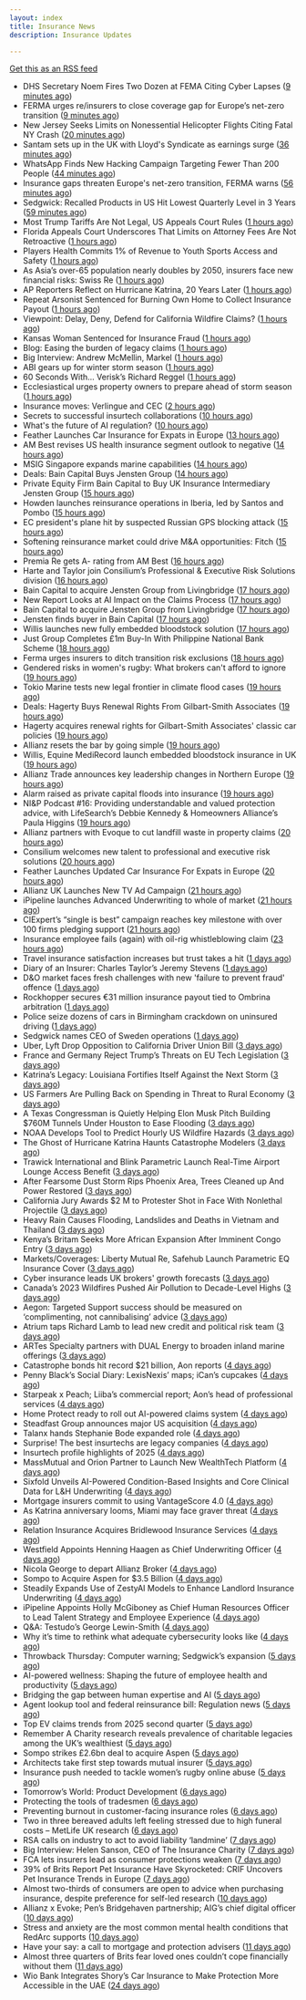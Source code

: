 ```yaml
---
layout: index
title: Insurance News
description: Insurance Updates

---
```


[Get this as an RSS feed](/insurance.rss)

<!-- news_marker starts -->
- DHS Secretary Noem Fires Two Dozen at FEMA Citing Cyber Lapses ([9 minutes ago](https://www.insurancejournal.com/news/national/2025/09/02/837565.htm))
- FERMA urges re/insurers to close coverage gap for Europe’s net-zero transition ([9 minutes ago](https://www.reinsurancene.ws/ferma-urges-re-insurers-to-close-coverage-gap-for-europes-net-zero-transition/))
- New Jersey Seeks Limits on Nonessential Helicopter Flights Citing Fatal NY Crash ([20 minutes ago](https://www.insurancejournal.com/news/east/2025/09/02/837546.htm))
- Santam sets up in the UK with Lloyd's Syndicate as earnings surge ([36 minutes ago](https://www.insurancebusinessmag.com/uk/news/breaking-news/santam-sets-up-in-the-uk-with-lloyds-syndicate-as-earnings-surge-548057.aspx))
- WhatsApp Finds New Hacking Campaign Targeting Fewer Than 200 People ([44 minutes ago](https://www.insurancejournal.com/news/national/2025/09/02/837568.htm))
- Insurance gaps threaten Europe's net-zero transition, FERMA warns ([56 minutes ago](https://www.insurancebusinessmag.com/uk/news/catastrophe/insurance-gaps-threaten-europes-netzero-transition-ferma-warns-548058.aspx))
- Sedgwick: Recalled Products in US Hit Lowest Quarterly Level in 3 Years ([59 minutes ago](https://www.insurancejournal.com/news/national/2025/09/02/837562.htm))
- Most Trump Tariffs Are Not Legal, US Appeals Court Rules ([1 hours ago](https://www.insurancejournal.com/news/national/2025/09/02/837559.htm))
- Florida Appeals Court Underscores That Limits on Attorney Fees Are Not Retroactive ([1 hours ago](https://www.insurancejournal.com/news/southeast/2025/09/02/837550.htm))
- Players Health Commits 1% of Revenue to Youth Sports Access and Safety ([1 hours ago](https://www.insurancejournal.com/news/midwest/2025/09/02/837422.htm))
- As Asia’s over-65 population nearly doubles by 2050, insurers face new financial risks: Swiss Re ([1 hours ago](https://www.reinsurancene.ws/as-asias-over-65-population-nearly-doubles-by-2050-insurers-face-new-financial-risks-swiss-re/))
- AP Reporters Reflect on Hurricane Katrina, 20 Years Later ([1 hours ago](https://www.insurancejournal.com/news/southcentral/2025/09/02/837506.htm))
- Repeat Arsonist Sentenced for Burning Own Home to Collect Insurance Payout ([1 hours ago](https://www.insurancejournal.com/news/east/2025/09/02/837448.htm))
- Viewpoint: Delay, Deny, Defend for California Wildfire Claims? ([1 hours ago](https://www.insurancejournal.com/news/west/2025/09/02/837381.htm))
- Kansas Woman Sentenced for Insurance Fraud ([1 hours ago](https://www.insurancejournal.com/news/midwest/2025/09/02/837512.htm))
- Blog: Easing the burden of legacy claims ([1 hours ago](https://www.postonline.co.uk/claims/7958292/blog-easing-the-burden-of-legacy-claims))
- Big Interview: Andrew McMellin, Markel ([1 hours ago](https://www.postonline.co.uk/lloyd%E2%80%99slondon/7958273/big-interview-andrew-mcmellin-markel))
- ABI gears up for winter storm season ([1 hours ago](https://www.postonline.co.uk/claims/7958926/abi-gears-up-for-winter-storm-season))
- 60 Seconds With... Verisk’s Richard Reggel ([1 hours ago](https://www.postonline.co.uk/technology/7958029/60-seconds-with-verisk%E2%80%99s-richard-reggel))
- Ecclesiastical urges property owners to prepare ahead of storm season ([1 hours ago](https://www.insurancebusinessmag.com/uk/news/catastrophe/ecclesiastical-urges-property-owners-to-prepare-ahead-of-storm-season-548061.aspx))
- Insurance moves: Verlingue and CEC ([2 hours ago](https://www.insurancebusinessmag.com/uk/news/breaking-news/insurance-moves-verlingue-and-cec-548062.aspx))
- Secrets to successful insurtech collaborations ([10 hours ago](https://www.dig-in.com/news/secrets-to-successful-insurtech-collaborations))
- What's the future of AI regulation? ([10 hours ago](https://www.dig-in.com/news/whats-the-future-of-ai-regulation))
- Feather Launches Car Insurance for Expats in Europe ([13 hours ago](https://www.insurtechinsights.com/feather-launches-car-insurance-for-expats-in-europe/))
- AM Best revises US health insurance segment outlook to negative ([14 hours ago](https://www.reinsurancene.ws/am-best-revises-us-health-insurance-segment-outlook-to-negative/))
- MSIG Singapore expands marine capabilities ([14 hours ago](https://www.reinsurancene.ws/msig-singapore-expands-marine-capabilities/))
- Deals: Bain Capital Buys Jensten Group ([14 hours ago](https://insurance-edge.net/2025/09/01/deals-bain-capital-buys-jensten-group/))
- Private Equity Firm Bain Capital to Buy UK Insurance Intermediary Jensten Group ([15 hours ago](https://www.insurancejournal.com/news/international/2025/09/01/837542.htm))
- Howden launches reinsurance operations in Iberia, led by Santos and Pombo ([15 hours ago](https://www.reinsurancene.ws/howden-launches-reinsurance-operations-in-iberia-led-by-santos-and-pombo/))
- EC president's plane hit by suspected Russian GPS blocking attack ([15 hours ago](https://www.insurancebusinessmag.com/uk/news/breaking-news/ec-presidents-plane-hit-by-suspected-russian-gps-blocking-attack-548031.aspx))
- Softening reinsurance market could drive M&A opportunities: Fitch ([15 hours ago](https://www.reinsurancene.ws/softening-reinsurance-market-could-drive-ma-opportunities-fitch/))
- Premia Re gets A- rating from AM Best ([16 hours ago](https://www.reinsurancene.ws/premia-re-gets-a-rating-from-am-best/))
- Harte and Taylor join Consilium’s Professional & Executive Risk Solutions division ([16 hours ago](https://www.reinsurancene.ws/harte-and-taylor-join-consiliums-professional-executive-risk-solutions-division/))
- Bain Capital to acquire Jensten Group from Livingbridge ([17 hours ago](https://www.reinsurancene.ws/bain-capital-to-acquire-jensten-group-from-livingbridge/))
- New Report Looks at AI Impact on the Claims Process ([17 hours ago](https://insurance-edge.net/2025/09/01/new-report-looks-at-ai-impact-on-the-claims-process/))
- Bain Capital to acquire Jensten Group from Livingbridge ([17 hours ago](https://www.insurancebusinessmag.com/uk/news/breaking-news/bain-capital-to-acquire-jensten-group-from-livingbridge-548023.aspx))
- Jensten finds buyer in Bain Capital ([17 hours ago](https://www.postonline.co.uk/news/7958931/jensten-finds-buyer-in-bain-capital))
- Willis launches new fully embedded bloodstock solution ([17 hours ago](https://www.reinsurancene.ws/willis-launches-new-fully-embedded-bloodstock-solution/))
- Just Group Completes £1m Buy-In With Philippine National Bank Scheme ([18 hours ago](https://insurance-edge.net/2025/09/01/just-group-completes-1m-buy-in-with-philippine-national-bank-scheme/))
- Ferma urges insurers to ditch transition risk exclusions ([18 hours ago](https://www.postonline.co.uk/commercial/7958930/ferma-urges-insurers-to-ditch-transition-risk-exclusions))
- Gendered risks in women's rugby: What brokers can't afford to ignore ([19 hours ago](https://www.insurancebusinessmag.com/uk/news/breaking-news/gendered-risks-in-womens-rugby-what-brokers-cant-afford-to-ignore-548014.aspx))
- Tokio Marine tests new legal frontier in climate flood cases ([19 hours ago](https://www.insurancebusinessmag.com/uk/news/legal-insights/tokio-marine-tests-new-legal-frontier-in-climate-flood-cases-548008.aspx))
- Deals: Hagerty Buys Renewal Rights From Gilbart-Smith Associates ([19 hours ago](https://insurance-edge.net/2025/09/01/deals-hagerty-buys-renewal-rights-from-gilbart-smith-associates/))
- Hagerty acquires renewal rights for Gilbart-Smith Associates' classic car policies ([19 hours ago](https://www.insurancebusinessmag.com/uk/news/mergers-acquisitions/hagerty-acquires-renewal-rights-for-gilbartsmith-associates-classic-car-policies-547988.aspx))
- Allianz resets the bar by going simple ([19 hours ago](https://www.insurancebusinessmag.com/uk/news/breaking-news/allianz-resets-the-bar-by-going-simple-548006.aspx))
- Willis, Equine MediRecord launch embedded bloodstock insurance in UK ([19 hours ago](https://www.insurancebusinessmag.com/uk/news/breaking-news/willis-equine-medirecord-launch-embedded-bloodstock-insurance-in-uk-547985.aspx))
- Allianz Trade announces key leadership changes in Northern Europe ([19 hours ago](https://www.insurancebusinessmag.com/uk/news/breaking-news/allianz-trade-announces-key-leadership-changes-in-northern-europe-547987.aspx))
- Alarm raised as private capital floods into insurance ([19 hours ago](https://www.insurancebusinessmag.com/uk/news/breaking-news/alarm-raised-as-private-capital-floods-into-insurance-547998.aspx))
- NI&P Podcast #16: Providing understandable and valued protection advice, with LifeSearch’s Debbie Kennedy & Homeowners Alliance’s Paula Higgins ([19 hours ago](https://ifamagazine.com/nip-podcast-16-providing-understandable-and-valued-protection-advice-with-lifesearchs-debbie-kennedy-homeowners-alliances-paula-higgins/))
- Allianz partners with Evoque to cut landfill waste in property claims ([20 hours ago](https://www.insurtechinsights.com/allianz-partners-with-evoque-to-cut-landfill-waste-in-property-claims/))
- Consilium welcomes new talent to professional and executive risk solutions ([20 hours ago](https://www.insurancebusinessmag.com/uk/news/breaking-news/consilium-welcomes-new-talent-to-professional-and-executive-risk-solutions-547994.aspx))
- Feather Launches Updated Car Insurance For Expats in Europe ([20 hours ago](https://insurance-edge.net/2025/09/01/feather-launches-updated-car-insurance-for-expats-in-europe/))
- Allianz UK Launches New TV Ad Campaign ([21 hours ago](https://insurance-edge.net/2025/09/01/allianz-uk-launches-new-tv-ad-campaign/))
- iPipeline launches Advanced Underwriting to whole of market ([21 hours ago](https://ifamagazine.com/ipipeline-launches-advanced-underwriting-to-whole-of-market/))
- CIExpert’s “single is best” campaign reaches key milestone with over 100 firms pledging support ([21 hours ago](https://ifamagazine.com/ciexperts-single-is-best-campaign-reaches-key-milestone-with-over-100-firms-pledging-support/))
- Insurance employee fails (again) with oil-rig whistleblowing claim ([23 hours ago](https://www.insurancebusinessmag.com/uk/news/legal-insights/insurance-employee-fails-again-with-oilrig-whistleblowing-claim-547975.aspx))
- Travel insurance satisfaction increases but trust takes a hit ([1 days ago](https://www.postonline.co.uk/personal/7958863/travel-insurance-satisfaction-increases-but-trust-takes-a-hit))
- Diary of an Insurer: Charles Taylor’s Jeremy Stevens ([1 days ago](https://www.postonline.co.uk/technology/7957628/diary-of-an-insurer-charles-taylor%E2%80%99s-jeremy-stevens))
- D&O market faces fresh challenges with new 'failure to prevent fraud' offence ([1 days ago](https://www.insurancebusinessmag.com/uk/news/professional-liability/dando-market-faces-fresh-challenges-with-new-failure-to-prevent-fraud-offence-547969.aspx))
- Rockhopper secures €31 million insurance payout tied to Ombrina arbitration ([1 days ago](https://www.insurancebusinessmag.com/uk/news/breaking-news/rockhopper-secures-31-million-insurance-payout-tied-to-ombrina-arbitration-547967.aspx))
- Police seize dozens of cars in Birmingham crackdown on uninsured driving ([1 days ago](https://www.insurancebusinessmag.com/uk/news/auto-motor/police-seize-dozens-of-cars-in-birmingham-crackdown-on-uninsured-driving-547965.aspx))
- Sedgwick names CEO of Sweden operations ([1 days ago](https://www.insurancebusinessmag.com/uk/news/breaking-news/sedgwick-names-ceo-of-sweden-operations-547963.aspx))
- Uber, Lyft Drop Opposition to California Driver Union Bill ([3 days ago](https://www.insurancejournal.com/news/west/2025/08/29/837519.htm))
- France and Germany Reject Trump’s Threats on EU Tech Legislation ([3 days ago](https://www.insurancejournal.com/news/international/2025/08/29/837499.htm))
- Katrina’s Legacy: Louisiana Fortifies Itself Against the Next Storm ([3 days ago](https://www.insurancejournal.com/news/national/2025/08/29/837490.htm))
- US Farmers Are Pulling Back on Spending in Threat to Rural Economy ([3 days ago](https://www.insurancejournal.com/news/midwest/2025/08/29/837481.htm))
- A Texas Congressman is Quietly Helping Elon Musk Pitch Building $760M Tunnels Under Houston to Ease Flooding ([3 days ago](https://www.insurancejournal.com/news/southcentral/2025/08/29/837475.htm))
- NOAA Develops Tool to Predict Hourly US Wildfire Hazards ([3 days ago](https://www.insurancejournal.com/news/national/2025/08/29/837470.htm))
- The Ghost of Hurricane Katrina Haunts Catastrophe Modelers ([3 days ago](https://www.insurancejournal.com/news/national/2025/08/29/836870.htm))
- Trawick International and Blink Parametric Launch Real-Time Airport Lounge Access Benefit ([3 days ago](https://www.insurtechinsights.com/trawick-international-and-blink-parametric-launch-real-time-airport-lounge-access-benefit/))
- After Fearsome Dust Storm Rips Phoenix Area, Trees Cleaned up And Power Restored ([3 days ago](https://www.insurancejournal.com/news/west/2025/08/29/837466.htm))
- California Jury Awards $2 M to Protester Shot in Face With Nonlethal Projectile ([3 days ago](https://www.insurancejournal.com/news/west/2025/08/29/837462.htm))
- Heavy Rain Causes Flooding, Landslides and Deaths in Vietnam and Thailand ([3 days ago](https://www.insurancejournal.com/news/international/2025/08/29/837453.htm))
- Kenya’s Britam Seeks More African Expansion After Imminent Congo Entry ([3 days ago](https://www.insurancejournal.com/news/international/2025/08/29/837444.htm))
- Markets/Coverages: Liberty Mutual Re, Safehub Launch Parametric EQ Insurance Cover ([3 days ago](https://www.insurancejournal.com/news/international/2025/08/29/837438.htm))
- Cyber insurance leads UK brokers' growth forecasts ([3 days ago](https://www.insurancebusinessmag.com/uk/news/cyber/cyber-insurance-leads-uk-brokers-growth-forecasts-547857.aspx))
- Canada’s 2023 Wildfires Pushed Air Pollution to Decade-Level Highs ([3 days ago](https://www.insurancejournal.com/news/international/2025/08/29/837433.htm))
- Aegon: Targeted Support success should be measured on ‘complimenting, not cannibalising’ advice ([3 days ago](https://ifamagazine.com/aegon-targeted-support-success-should-be-measured-on-complimenting-not-cannibalising-advice/))
- Atrium taps Richard Lamb to lead new credit and political risk team ([3 days ago](https://www.insurancebusinessmag.com/uk/news/breaking-news/atrium-taps-richard-lamb-to-lead-new-credit-and-political-risk-team-547848.aspx))
- ARTes Specialty partners with DUAL Energy to broaden inland marine offerings ([3 days ago](https://www.insurancebusinessmag.com/uk/news/breaking-news/artes-specialty-partners-with-dual-energy-to-broaden-inland-marine-offerings-547839.aspx))
- Catastrophe bonds hit record $21 billion, Aon reports ([4 days ago](https://www.insurancebusinessmag.com/uk/news/breaking-news/catastrophe-bonds-hit-record-21-billion-aon-reports-547824.aspx))
- Penny Black’s Social Diary: LexisNexis’ maps; iCan’s cupcakes ([4 days ago](https://www.postonline.co.uk/people/7958246/penny-black%E2%80%99s-social-diary-lexisnexis%E2%80%99-maps-ican%E2%80%99s-cupcakes))
- Starpeak x Peach; Liiba’s commercial report; Aon’s head of professional services ([4 days ago](https://www.postonline.co.uk/news/7958924/starpeak-x-peach-liiba%E2%80%99s-commercial-report-aon%E2%80%99s-head-of-professional-services))
- Home Protect ready to roll out AI-powered claims system ([4 days ago](https://www.postonline.co.uk/news/7958319/home-protect-ready-to-roll-out-ai-powered-claims-system))
- Steadfast Group announces major US acquisition ([4 days ago](https://www.insurancebusinessmag.com/uk/news/breaking-news/steadfast-group-announces-major-us-acquisition-547806.aspx))
- Talanx hands Stephanie Bode expanded role ([4 days ago](https://www.insurancebusinessmag.com/uk/news/breaking-news/talanx-hands-stephanie-bode-expanded-role-547793.aspx))
- Surprise! The best insurtechs are legacy companies ([4 days ago](https://www.dig-in.com/opinion/the-best-insurtechs-are-legacy-companies))
- Insurtech profile highlights of 2025 ([4 days ago](https://www.dig-in.com/list/insurtech-profile-highlights-of-2025))
- MassMutual and Orion Partner to Launch New WealthTech Platform ([4 days ago](https://www.insurtechinsights.com/massmutual-and-orion-partner-to-launch-new-wealthtech-platform/))
- Sixfold Unveils AI-Powered Condition-Based Insights and Core Clinical Data for L&H Underwriting ([4 days ago](https://www.insurtechinsights.com/sixfold-unveils-ai-powered-condition-based-insights-and-core-clinical-data-for-lh-underwriting/))
- Mortgage insurers commit to using VantageScore 4.0 ([4 days ago](https://www.dig-in.com/news/mortgage-insurers-commit-to-using-vantagescore-4-0))
- As Katrina anniversary looms, Miami may face graver threat ([4 days ago](https://www.dig-in.com/news/analyzing-miamis-hurricane-risk-two-decades-after-katrina))
- Relation Insurance Acquires Bridlewood Insurance Services ([4 days ago](https://www.insurtechinsights.com/relation-insurance-acquires-bridlewood-insurance-services/))
- Westfield Appoints Henning Haagen as Chief Underwriting Officer ([4 days ago](https://www.insurtechinsights.com/westfield-appoints-henning-haagen-as-chief-underwriting-officer/))
- Nicola George to depart Allianz Broker ([4 days ago](https://www.postonline.co.uk/broker/7958923/nicola-george-to-depart-allianz-broker))
- Sompo to Acquire Aspen for $3.5 Billion ([4 days ago](https://www.insurtechinsights.com/sompo-to-acquire-aspen-for-3-5-billion/))
- Steadily Expands Use of ZestyAI Models to Enhance Landlord Insurance Underwriting ([4 days ago](https://www.insurtechinsights.com/steadily-expands-use-of-zestyai-models-to-enhance-landlord-insurance-underwriting/))
- iPipeline Appoints Holly McGiboney as Chief Human Resources Officer to Lead Talent Strategy and Employee Experience ([4 days ago](https://www.insurtechinsights.com/ipipeline-appoints-holly-mcgiboney-as-chief-human-resources-officer-to-lead-talent-strategy-and-employee-experience/))
- Q&A: Testudo’s George Lewin-Smith ([4 days ago](https://www.postonline.co.uk/technology/7958076/qa-testudo%E2%80%99s-george-lewin-smith))
- Why it’s time to rethink what adequate cybersecurity looks like ([4 days ago](https://www.postonline.co.uk/commercial/7958910/why-it%E2%80%99s-time-to-rethink-what-adequate-cybersecurity-looks-like))
- Throwback Thursday: Computer warning; Sedgwick’s expansion ([5 days ago](https://www.postonline.co.uk/technology/7956763/throwback-thursday-computer-warning-sedgwick%E2%80%99s-expansion))
- AI-powered wellness: Shaping the future of employee health and productivity ([5 days ago](https://www.dig-in.com/opinion/ai-powered-wellness-shaping-the-future-of-employee-health-and-productivity))
- Bridging the gap between human expertise and AI ([5 days ago](https://www.dig-in.com/opinion/bridging-the-gap-between-human-expertise-and-ai))
- Agent lookup tool and federal reinsurance bill: Regulation news ([5 days ago](https://www.dig-in.com/list/agent-lookup-tool-federal-reinsurance-bill-regulation-news))
- Top EV claims trends from 2025 second quarter ([5 days ago](https://www.dig-in.com/list/top-ev-claims-trends-from-q2-2025))
- Remember A Charity research reveals prevalence of charitable legacies among the UK’s wealthiest ([5 days ago](https://ifamagazine.com/remember-a-charity-research-reveals-prevalence-of-charitable-legacies-among-the-uks-wealthiest/))
- Sompo strikes £2.6bn deal to acquire Aspen ([5 days ago](https://www.postonline.co.uk/commercial/7958922/sompo-strikes-%C2%A326bn-deal-to-acquire-aspen))
- Architects take first step towards mutual insurer ([5 days ago](https://www.postonline.co.uk/commercial/7958921/architects-take-first-step-towards-mutual-insurer))
- Insurance push needed to tackle women’s rugby online abuse ([5 days ago](https://www.postonline.co.uk/commercial/7958920/insurance-push-needed-to-tackle-female-rugby-online-abuse))
- Tomorrow’s World: Product Development ([6 days ago](https://www.postonline.co.uk/personal/7958157/tomorrow%E2%80%99s-world-product-development))
- Protecting the tools of tradesmen ([6 days ago](https://www.postonline.co.uk/commercial/7958124/protecting-the-tools-of-tradesmen))
- Preventing burnout in customer-facing insurance roles ([6 days ago](https://www.postonline.co.uk/technology/7958034/preventing-burnout-in-customer-facing-insurance-roles))
- Two in three bereaved adults left feeling stressed due to high funeral costs – MetLife UK research ([6 days ago](https://ifamagazine.com/two-in-three-bereaved-adults-left-feeling-stressed-due-to-high-funeral-costs-metlife-uk-research/))
- RSA calls on industry to act to avoid liability ‘landmine’ ([7 days ago](https://www.postonline.co.uk/commercial/7958918/rsa-calls-on-industry-to-act-to-avoid-liability-%E2%80%98landmine%E2%80%99))
- Big Interview: Helen Sanson, CEO of The Insurance Charity ([7 days ago](https://www.postonline.co.uk/people/7958165/big-interview-helen-sanson-ceo-of-the-insurance-charity))
- FCA lets insurers lead as consumer protections weaken ([7 days ago](https://www.postonline.co.uk/personal/7958255/fca-lets-insurers-lead-as-consumer-protections-weaken))
- 39% of Brits Report Pet Insurance Have Skyrocketed: CRIF Uncovers Pet Insurance Trends in Europe ([7 days ago](https://thefintechtimes.com/39-of-brits-report-pet-insurance-have-skyrocketed-crif-uncovers-pet-insurance-trends-in-europe/))
- Almost two-thirds of consumers are open to advice when purchasing insurance, despite preference for self-led research ([10 days ago](https://ifamagazine.com/almost-two-thirds-of-consumers-are-open-to-advice-when-purchasing-insurance-despite-preference-for-self-led-research/))
- Allianz x Evoke; Pen’s Bridgehaven partnership; AIG’s chief digital officer ([10 days ago](https://www.postonline.co.uk/news/7958917/allianz-x-evoke-pen%E2%80%99s-bridgehaven-partnership-aig%E2%80%99s-chief-digital-officer))
- Stress and anxiety are the most common mental health conditions that RedArc supports ([10 days ago](https://ifamagazine.com/stress-and-anxiety-are-the-most-common-mental-health-conditions-that-redarc-supports/))
- Have your say: a call to mortgage and protection advisers ([11 days ago](https://ifamagazine.com/have-your-say-a-call-to-mortgage-and-protection-advisers/))
- Almost three quarters of Brits fear loved ones couldn’t cope financially without them ([11 days ago](https://ifamagazine.com/almost-three-quarters-of-brits-fear-loved-ones-couldnt-cope-financially-without-them/))
- Wio Bank Integrates Shory’s Car Insurance to Make Protection More Accessible in the UAE ([24 days ago](https://thefintechtimes.com/wio-bank-integrates-shorys-car-insurance-to-make-protection-more-accessible-in-the-uae/))

<!-- news_marker ends -->